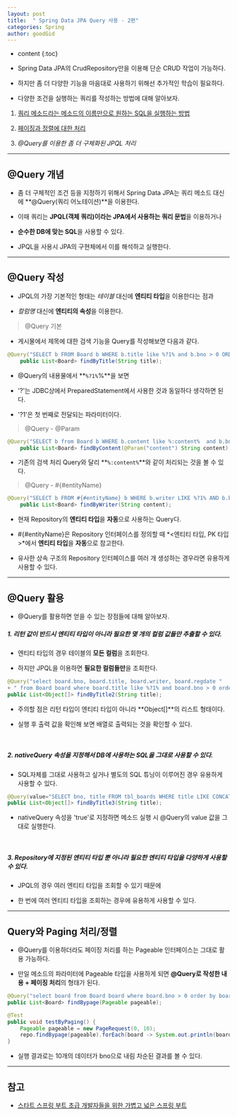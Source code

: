 ```yaml
---
layout: post
title:  " Spring Data JPA Query 사용 - 2편"
categories: Spring
author: goodGid
---
```

* content
{:toc}

* Spring Data JPA의 CrudRepository만을 이용해 단순 CRUD 작업이 가능하다.

* 하지만 좀 더 다양한 기능을 마음대로 사용하기 위해선 추가적인 학습이 필요하다.

* 다양한 조건을 실행하는 쿼리를 작성하는 방법에 대해 알아보자.

1. [쿼리 메소드라는 메소드의 이름만으로 원하는 SQL을 실행하는 방법]({{site.url}}/Spring-Data-JPA-Query_Part_1)

2. [페이징과 정렬에 대한 처리]({{site.url}}/Spring-Data-JPA-Query_Part_1)

3. *@Query를 이용한 좀 더 구체화된 JPQL 처리*






---

## @Query 개념

* 좀 더 구체적인 조건 등을 지정하기 위해서 Spring Data JPA는 쿼리 메소드 대신에 **@Query(쿼리 어노테이션)**을 이용한다.

* 이때 쿼리는 **JPQL(객체 쿼리)이라는 JPA에서 사용하는 쿼리 문법**을 이용하거나

* **순수한 DB에 맞는 SQL**을 사용할 수 있다.

* JPQL을 사용시 JPA의 구현체에서 이를 해석하고 실행한다.


---

## @Query 작성

* JPQL의 가장 기본적인 형태는 *테이블* 대신에 **엔티티 타입**을 이용한다는 점과

* *컬럼명* 대신에 **엔티티의 속성**을 이용한다.

> @Query 기본 

* 게시물에서 제목에 대한 검색 기능을 Query를 작성해보면 다음과 같다.

``` java
@Query("SELECT b FROM Board b WHERE b.title like %?1% and b.bno > 0 ORDER BY b.bno desc")
    public List<Board> findByTitle(String title);
```

* @Query의 내용물에서 **`%?1%`%**을 보면

* '?'는 JDBC상에서 PreparedStatement에서 사용한 것과 동일하다 생각하면 된다.

* '?1'은 첫 번째로 전달되는 파라미터이다.

> @Query - @Param

``` java
@Query("SELECT b from Board b WHERE b.content like %:content%  and b.bno > 0 order by b.bno desc")
	public List<Board> findByContent(@Param("content") String content);
```

* 기존의 검색 처리 Query와 달리 **`%:content%`**와 같이 처리되는 것을 볼 수 있다.

> @Query - #{#entityName}

``` java
@Query("SELECT b FROM #{#entityName} b WHERE b.writer LIKE %?1% AND b.bno > 0")
	public List<Board> findByWriter(String content);
```

* 현재 Repository의 **엔티티 타입**을 **자동**으로 사용하는 Query다.

* #{#entityName}은 Repository 인터페이스를 정의할 때 *<엔티티 타입, PK 타입>*에서 **엔티티 타입**을 **자동**으로 참고한다.

* 유사한 상속 구조의 Repository 인터페이스를 여러 개 생성하는 경우라면 유용하게 사용할 수 있다.

---

## @Query 활용

* @Query를 활용하면 얻을 수 있는 장점들에 대해 알아보자.

<h5>1. 리턴 값이 반드시 엔티티 타입이 아니라 필요한 몇 개의 컬럼 값들만 추출할 수 있다.</h5>
    
- 엔티티 타입의 경우 테이블의 **모든 컬럼**을 조회한다.
    
- 하지만 JPQL을 이용하면 **필요한 컬럼들만**을 조회한다.

``` java
@Query("select board.bno, board.title, board.writer, board.regdate "
+ " from Board board where board.title like %?1% and board.bno > 0 order by board.bno desc")
public List<Object[]> findByTitle2(String title);
```
* 주의할 점은 리턴 타입이 엔티티 타입이 아니라 **Object[]**의 리스트 형태이다.

* 실행 후 출력 값을 확인해 보면 배열로 출력되는 것을 확인할 수 있다.

<br>

<h5>2. nativeQuery 속성을 지정해서 DB에 사용하는 SQL을 그대로 사용할 수 있다.</h5>

- SQL자체를 그대로 사용하고 싶거나 별도의 SQL 튜닝이 이루어진 경우 유용하게 사용할 수 있다.

``` java
@Query(value="SELECT bno, title FROM tbl_boards WHERE title LIKE CONCAT('%', ?1, '%')", nativeQuery=true)
public List<Object[]> findByTitle3(String title);
```

* nativeQuery 속성을 'true'로 지정하면 메소드 실행 시 @Query의 value 값을 그대로 실행한다.


<br>

<h5>3. Repository에 지정된 엔티티 타입 뿐 아니라 필요한 엔티티 타입을 다양하게 사용할 수 있다.</h5>

- JPQL의 경우 여러 엔티티 타입을 조회할 수 있기 때문에

- 한 번에 여러 엔티티 타입을 조회하는 경우에 유용하게 사용할 수 있다.

---

## Query와 Paging 처리/정렬

* @Query를 이용하더라도 페이징 처리를 하는 Pageable 인터페이스는 그대로 활용 가능하다.

* 만일 메소드의 파라미터에 Pageable 타입을 사용하게 되면 **@Query로 작성한 내용 + 페이징 처리**의 형태가 된다.

``` java
@Query("select board from Board board where board.bno > 0 order by board.bno desc")
public List<Board> findBypage(Pageable pageable);
```

``` java
@Test
public void testByPaging() {
    Pageable pageable = new PageRequest(0, 10);
    repo.findBypage(pageable).forEach(board -> System.out.println(board));
}
```

* 실행 결과로는 10개의 데이터가 bno으로 내림 차순된 결과를 볼 수 있다.


---

## 참고

* [스타트 스프링 부트 초급 개발자들을 위한 가볍고 넓은 스프링 부트](https://book.naver.com/bookdb/book_detail.nhn?bid=12247655)
